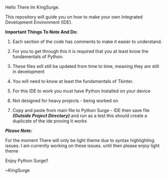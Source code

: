 Hello There Im KingSurge.

This repository will guide you on how to make your own Integrated Development Environment (IDE).

**Important Things To Note And Do:**

1. Each section of the code has comments to make it easier to understand.

2. For you to get through this it is required that you at least know the fundamentals of Python.

3. These files will still be updated from time to time, meaning they are still in development

4. You will need to know at least the fundamentals of Tkinter.

5. For this IDE to work you must have Python Installed on your device

6. Not designed for heavy projects - being worked on

7. Copy and paste from main file to Python Surge - IDE then save file _**(Outside Project Directory)**_ and run as a test this should create a duplicate of the ide proving it works

_**Please Note:**_

For the moment There will only be light theme due to syntax highlighting issues. I am currently working on these issues.
until then please enjoy light theme

Enjoy Python Surge!!

~KingSurge